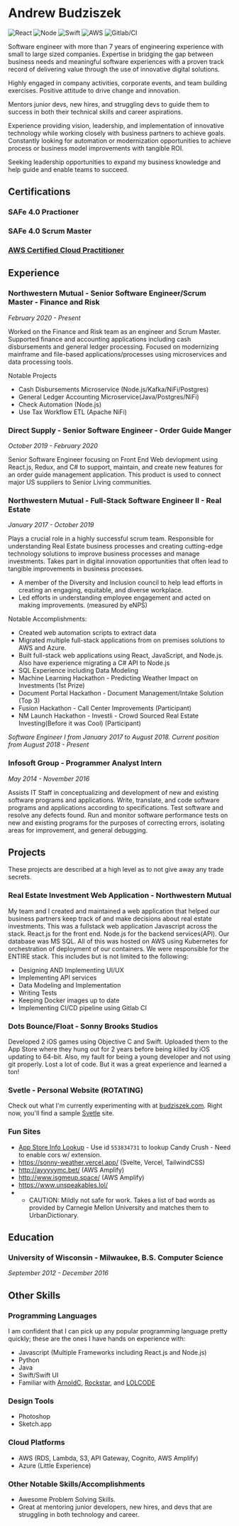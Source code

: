 # Andrew Budziszek
![React](https://www.vectorlogo.zone/logos/reactjs/reactjs-ar21.svg)
![Node](https://www.vectorlogo.zone/logos/nodejs/nodejs-ar21.svg)
![Swift](https://www.vectorlogo.zone/logos/swift/swift-ar21.svg)
![AWS](https://www.vectorlogo.zone/logos/amazon_aws/amazon_aws-ar21.svg)
![Gitlab/CI](https://www.vectorlogo.zone/logos/gitlab/gitlab-ar21.svg)

Software engineer with more than 7 years of engineering experience with small to large sized companies. Expertise in bridging the gap between business needs and meaningful software experiences with a proven track record of delivering value through the use of innovative digital solutions.

Highly engaged in company activities, corporate events, and team building exercises. Positive attitude to drive change and innovation.

Mentors junior devs, new hires, and struggling devs to guide them to success in both their technical skills and career aspirations.

Experience providing vision, leadership, and implementation of innovative technology while working closely with business partners to achieve goals. Constantly looking for automation or modernization opportunities to achieve process or business model improvements with tangible ROI.

Seeking leadership opportunities to expand my business knowledge and help guide and enable teams to succeed. 

## Certifications
### SAFe 4.0 Practioner
### SAFe 4.0 Scrum Master
### [AWS Certified Cloud Practitioner](https://www.youracclaim.com/badges/1f209ecf-aebb-4f3e-8baf-e97636e37378/public_url)


## Experience

### Northwestern Mutual - Senior Software Engineer/Scrum Master - Finance and Risk
_February 2020 - Present_

Worked on the Finance and Risk team as an engineer and Scrum Master. Supported finance and accounting applications including cash disbursements and general ledger processing. Focused on modernizing mainframe and file-based applications/processes using microservices and data processing tools. 

Notable Projects
- Cash Disbursements Microservice (Node.js/Kafka/NiFi/Postgres)
- General Ledger Accounting Microservice(Java/Postgres/NiFi)
- Check Automation (Node.js)
- Use Tax Workflow ETL (Apache NiFi)

### Direct Supply - Senior Software Engineer - Order Guide Manger
_October 2019 - February 2020_

Senior Software Engineer focusing on Front End Web devlopment using React.js, Redux, and C# to support, maintain, and create new features for an order guide management application. This product is used to connect major US suppliers to Senior Living communities. 

### Northwestern Mutual - Full-Stack Software Engineer II - Real Estate
_January 2017 - October 2019_

Plays a crucial role in a highly successful scrum team. Responsible for understanding Real Estate business processes and creating cutting-edge technology solutions to improve business processes and manage investments. Takes part in digital innovation opportunities that often lead to tangible improvements in business processes.

- A member of the Diversity and Inclusion council to help lead efforts in creating an engaging, equitable, and diverse workplace. 
- Led efforts in understanding employee engagement and acted on making improvements. (measured by eNPS)

Notable Accomplishments:
 - Created web automation scripts to extract data
 - Migrated multiple full-stack applications from on premises solutions to AWS and Azure.
 - Built full-stack web applications using React, JavaScript, and Node.js. Also have experience migrating a C# API to Node.js
 - SQL Experience including Data Modeling
 - Machine Learning Hackathon - Predicting Weather Impact on Investments (1st Prize)
 - Document Portal Hackathon - Document Management/Intake Solution (Top 3)
 - Fusion Hackathon - Call Center Improvements (Participant)
 - NM Launch Hackathon - Investli - Crowd Sourced Real Estate Investing(Before it was Cool) (Participant)

_Software Engineer I from January 2017 to August 2018. Current position from August 2018 - Present_

### Infosoft Group - Programmer Analyst Intern
_May 2014 - November 2016_

Assists IT Staff in conceptualizing and development of new and existing software programs and applications. Write, translate, and code software programs and applications according to specifications. Test software and resolve any defects found. Run and monitor software performance tests on new and existing programs for the purposes of correcting errors, isolating areas for improvement, and general debugging.

## Projects
These projects are described at a high level as to not give away any trade secrets.

### Real Estate Investment Web Application - Northwestern Mutual
My team and I created and maintained a web application that helped our business partners keep track of and make decisions about real estate investments. This was a fullstack web application Javascript across the stack. React.js for the front end. Node.js for the backend services(API). Our database was MS SQL. All of this was hosted on AWS using Kubernetes for orchestration of deployment of our containers. We were responsible for the ENTIRE stack. This includes but is not limited to the following:

* Designing AND Implementing UI/UX
* Implementing API services
* Data Modeling and Implementation
* Writing Tests
* Keeping Docker images up to date
* Implementing CI/CD pipeline using Gitlab CI


### Dots Bounce/Float - Sonny Brooks Studios
Developed 2 iOS games using Objective C and Swift. Uploaded them to the App Store where they hung out for 2 years before being killed by iOS updating to 64-bit. Also, my fault for being a young developer and not using git properly. Lost a lot of code. But it was a great experience and learned a ton!

### Svetle - Personal Website (ROTATING)
Check out what I'm currently experimenting with at [budziszek.com](http://budziszek.com). Right now, you'll find a sample [Svetle](https://svelte.dev/) site.

### Fun Sites
* [App Store Info Lookup](https://main.d38li89hnrhx6v.amplifyapp.com/) - Use id `553834731` to lookup Candy Crush - Need to enable cors w/ extension.
* https://sonny-weather.vercel.app/ (Svelte, Vercel, TailwindCSS)
* http://ayyyyymc.bet/ (AWS Amplify)
* http://www.isgmeup.space/ (AWS Amplify)
* https://www.unspeakables.lol/
* * CAUTION: Mildly not safe for work. Takes a list of bad words as provided by Carnegie Mellon University and matches them to UrbanDictionary. 

## Education
### University of Wisconsin - Milwaukee, B.S. Computer Science
_September 2012 - December 2016_

## Other Skills

### Programming Languages
I am confident that I can pick up any popular programming language pretty quickly; these are the ones I have hands on experience with:
* Javascript (Multiple Frameworks including React.js and Node.js)
* Python
* Java
* Swift/Swift UI
* Familiar with [ArnoldC](https://github.com/lhartikk/ArnoldC), [Rockstar](https://github.com/RockstarLang/rockstar), and [LOLCODE](https://github.com/SonnyBrooks/RedditDailyProgrammerChallenges/blob/master/LOLCODE/Challenge239EASY.lol)

### Design Tools
* Photoshop
* Sketch.app

### Cloud Platforms
* AWS (RDS, Lambda, S3, API Gateway, Cognito, AWS Amplify)
* Azure (Little Experience)

### Other Notable Skills/Accomplishments
* Awesome Problem Solving Skills.
* Great at mentoring junior developers, new hires, and devs that are struggling in both technology and career. 

